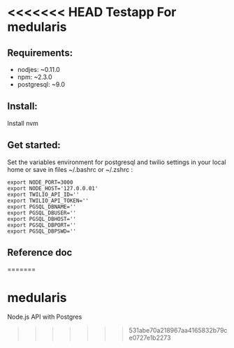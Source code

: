 <<<<<<< HEAD
Testapp For medularis
=====================

## Requirements:

* nodjes: ~0.11.0
* npm: ~2.3.0
* postgresql: ~9.0

## Install:

Install nvm



## Get started:

Set the variables environment for postgresql and twilio settings in your local home or save in files ~/.bashrc or ~/.zshrc :

```
export NODE_PORT=3000
export NODE_HOST='127.0.0.01'
export TWILIO_API_ID=''
export TWILIO_API_TOKEN=''
export PGSQL_DBNAME=''
export PGSQL_DBUSER=''
export PGSQL_DBHOST=''
export PGSQL_DBPORT=''
export PGSQL_DBPSWD=''
```

## Reference doc
=======
# medularis
Node.js API with Postgres
>>>>>>> 531abe70a218967aa4165832b79ce0727e1b2273
